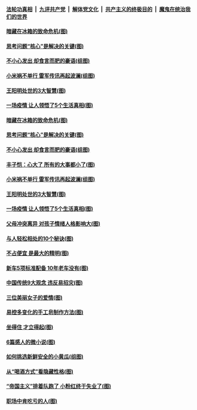 

####  [法轮功真相](../../../../basic/blob/master/README.md?t=05180002) &nbsp;|&nbsp; [九评共产党](../../../../9ping.md/blob/master/README.md?t=05180002) &nbsp;|&nbsp; [解体党文化](../../../../jtdwh.md/blob/master/README.md?t=05180002)  &nbsp;|&nbsp; [共产主义的终极目的](../../../../gczydzjmd.md/blob/master/README.md?t=05180002) &nbsp;|&nbsp; [魔鬼在统治我们的世界](../../../../mgztzwmdsj.md/blob/master/README.md?t=05180002) 

#### [暗藏在冰箱的致命危机(图)](../pages/p8/933482.md?t=05180002) 

#### [思考问题“核心”是解决的关键(图)](../pages/p8/933476.md?t=05180002) 

#### [不小心发出 却食言而肥的豪语(组图)](../pages/p8/933474.md?t=05180002) 

#### [小米祸不单行 雷军传讯再起波澜(组图)](../pages/p8/933435.md?t=05180002) 

#### [王阳明处世的3大智慧(图)](../pages/p8/933396.md?t=05180002) 

#### [一场疫情 让人领悟了5个生活真相(图)](../pages/p8/933089.md?t=05180002) 

#### [暗藏在冰箱的致命危机(图)](../pages/p8/933482.md?t=05180002) 

#### [思考问题“核心”是解决的关键(图)](../pages/p8/933476.md?t=05180002) 

#### [不小心发出 却食言而肥的豪语(组图)](../pages/p8/933474.md?t=05180002) 

#### [丰子恺：心大了 所有的大事都小了(图)](../pages/p8/932467.md?t=05180002) 

#### [小米祸不单行 雷军传讯再起波澜(组图)](../pages/p8/933435.md?t=05180002) 

#### [王阳明处世的3大智慧(图)](../pages/p8/933396.md?t=05180002) 

#### [一场疫情 让人领悟了5个生活真相(图)](../pages/p8/933089.md?t=05180002) 

#### [父母冲突离异 对孩子情绪人格影响大(图)](../pages/p8/933395.md?t=05180002) 

#### [与人轻松相处的10个秘诀(图)](../pages/p8/932796.md?t=05180002) 

#### [不占便宜 是最大的精明(图)](../pages/p8/933269.md?t=05180002) 

#### [新车5项标准配备 10年老车没有(图)](../pages/p8/933348.md?t=05180002) 

#### [中国传统9大观念 违反易招灾(图)](../pages/p8/933271.md?t=05180002) 

#### [三位美丽女子的爱情(图)](../pages/p8/933016.md?t=05180002) 

#### [易控多变化的手工皂制作方法(图)](../pages/p8/933238.md?t=05180002) 

#### [坐得住 才立得起(图)](../pages/p8/932276.md?t=05180002) 

#### [6篇感人的微小说(图)](../pages/p8/933167.md?t=05180002) 

#### [如何挑选新鲜安全的小黄瓜(组图)](../pages/p8/933057.md?t=05180002) 

#### [从“喝酒方式”看隐藏性格(图)](../pages/p8/930799.md?t=05180002) 

#### [“帝国主义”排着队跑了 小粉红终于失业了(图)](../pages/p8/933087.md?t=05180002) 

#### [职场中肯吃亏的人(图)](../pages/p8/932447.md?t=05180002) 


